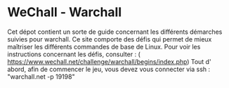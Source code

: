 # WeChall - Warchall

Cet dépot contient un sorte de guide concernant les différents démarches suivies pour warchall.
Ce site comporte des défis qui permet de mieux maîtriser les différents commandes de base de Linux.
Pour voir les instructions concernant les défis, consulter : ( https://www.wechall.net/challenge/warchall/begins/index.php)
Tout d' abord, afin de commencer le jeu, vous devez vous connecter via ssh :
 "warchall.net -p 19198"


